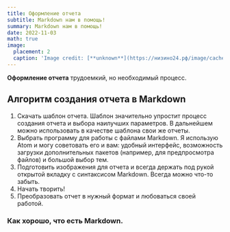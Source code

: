 ```yaml
---
title: Оформление отчета
subtitle: Markdown нам в помощь!
summary: Markdown нам в помощь!
date: 2022-11-03
math: true
image:
  placement: 2
  caption: 'Image credit: [**unknown**](https://низино24.рф/image/cache/catalog/ot2-1170x743.jpg)'
---
```


**Оформление отчета** трудоемкий, но необходимый процесс.

## Алгоритм создания отчета в Markdown

1. Скачать шаблон отчета. Шаблон значительно упростит процесс создания отчета и выбора наилучших параметров. В дальнейшем можно использовать в качестве шаблона свои же отчеты.
2. Выбрать программу для работы с файлами Markdown. Я использую Atom и могу советовать его и вам: удобный интерфейс, возможность загрузки дополнительных пакетов (например, для предпросмотра файлов) и большой выбор тем.
3. Подготовить изображения для отчета и всегда держать под рукой открытой вкладку с синтаксисом Markdown. Всегда можно что-то забыть.
4. Начать творить!
5. Преобразовать отчет в нужный формат и любоваться своей работой.  

### Как хорошо, что есть Markdown.
